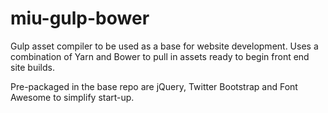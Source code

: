 # miu-gulp-bower

Gulp asset compiler to be used as a base for website development.  Uses a combination of Yarn and Bower to pull in assets ready to begin front end site builds.

Pre-packaged in the base repo are jQuery, Twitter Bootstrap and Font Awesome to simplify start-up.

